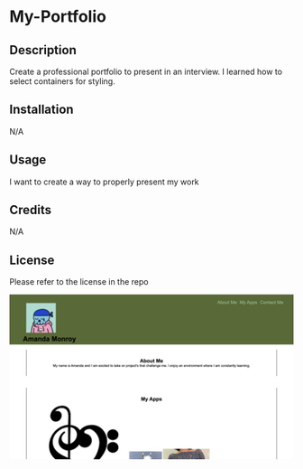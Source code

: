 # My-Portfolio

## Description

Create a professional portfolio to present in an interview. I learned how to select containers for styling. 

## Installation 

N/A

## Usage

I want to create a way to properly present my work

## Credits

N/A

## License

Please refer to the license in the repo

![alt text](assets/images/portfolio.png)